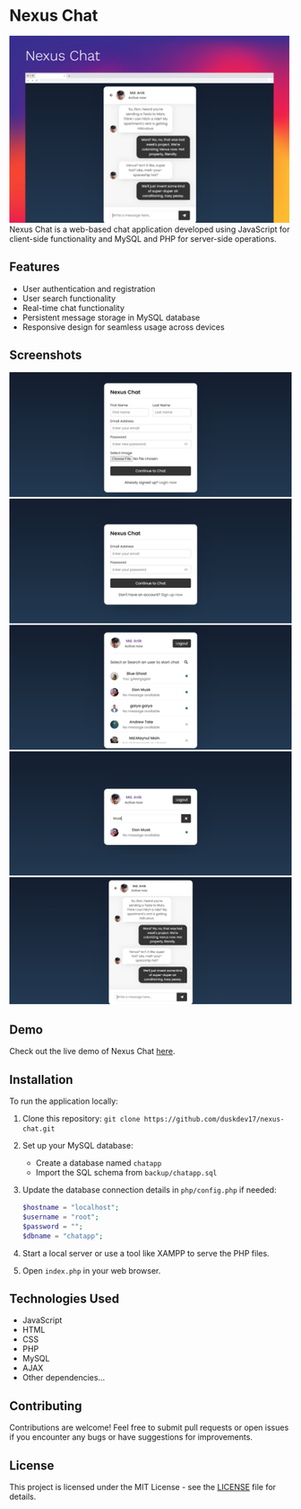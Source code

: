 # Nexus Chat
<img src="./screenshots/image1.png" width="500" alt="Screenshot 1">
Nexus Chat is a web-based chat application developed using JavaScript for client-side functionality and MySQL and PHP for server-side operations.

## Features

- User authentication and registration
- User search functionality
- Real-time chat functionality
- Persistent message storage in MySQL database
- Responsive design for seamless usage across devices

## Screenshots

![Screenshot 1](screenshots/1.png)
![Screenshot 2](screenshots/2.png)
![Screenshot 3](screenshots/3.png)
![Screenshot 3](screenshots/4.png)
![Screenshot 3](screenshots/5.png)

## Demo

Check out the live demo of Nexus Chat [here](https://nexuschat.000webhostapp.com/).

## Installation

To run the application locally:

1. Clone this repository: `git clone https://github.com/duskdev17/nexus-chat.git`

2. Set up your MySQL database:
   - Create a database named `chatapp`
   - Import the SQL schema from `backup/chatapp.sql`

3. Update the database connection details in `php/config.php` if needed:
   ```php
   $hostname = "localhost";
   $username = "root";
   $password = "";
   $dbname = "chatapp";
   ```

4. Start a local server or use a tool like XAMPP to serve the PHP files.

5. Open `index.php` in your web browser.

## Technologies Used

- JavaScript
- HTML
- CSS
- PHP
- MySQL
- AJAX
- Other dependencies...

## Contributing

Contributions are welcome! Feel free to submit pull requests or open issues if you encounter any bugs or have suggestions for improvements.

## License

This project is licensed under the MIT License - see the [LICENSE](LICENSE) file for details.
